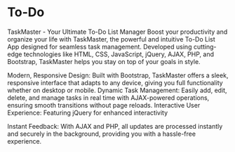 # To-Do
TaskMaster - Your Ultimate To-Do List Manager
Boost your productivity and organize your life with TaskMaster, the powerful and intuitive To-Do List App designed for seamless task management. Developed using cutting-edge technologies like HTML, CSS, JavaScript, jQuery, AJAX, PHP, and Bootstrap, TaskMaster helps you stay on top of your goals in style.

Modern, Responsive Design: Built with Bootstrap, TaskMaster offers a sleek, responsive interface that adapts to any device, giving you full functionality whether on desktop or mobile.
Dynamic Task Management: Easily add, edit, delete, and manage tasks in real time with AJAX-powered operations, ensuring smooth transitions without page reloads.
Interactive User Experience: Featuring jQuery for enhanced interactivity

Instant Feedback: With AJAX and PHP, all updates are processed instantly and securely in the background, providing you with a hassle-free experience.
